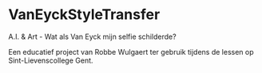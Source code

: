 # VanEyckStyleTransfer
A.I. &amp; Art - Wat als Van Eyck mijn selfie schilderde? 

Een educatief project van Robbe Wulgaert ter gebruik tijdens de lessen op Sint-Lievenscollege Gent. 
